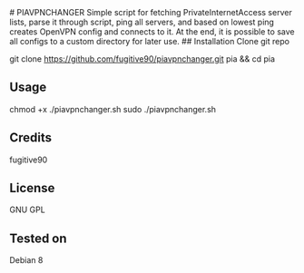 <snippet>
  <content>
# PIAVPNCHANGER
Simple script for fetching PrivateInternetAccess server lists, parse it through script, ping all servers, and based on lowest ping 
creates OpenVPN config and connects to it.
At the end, it is possible to save all configs to a custom directory for later use.
## Installation
Clone git repo 

git clone https://github.com/fugitive90/piavpnchanger.git pia &&  cd pia

## Usage

chmod +x ./piavpnchanger.sh
sudo ./piavpnchanger.sh

## Credits
fugitive90
## License

GNU GPL

## Tested on
Debian 8
</content>
</snippet>